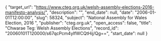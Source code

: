 {
  "target_url": "https://www.cteg.org.uk/welsh-assembly-elections-2016-manifesto-analysis/", 
  "description": "", 
  "end_date": null, 
  "date": "2006-01-01T12:00:00", 
  "slug": 58324, 
  "subject": "National Assembly for Wales Election, 2016 ", 
  "publisher": "cteg.org.uk", 
  "open_access": false, 
  "title": "Chwarae Teg: Welsh Assembly Elections", 
  "record_id": "20060101T120000/s67qcPcm4yIfWCQtHij/Qg==", 
  "start_date": null
}

